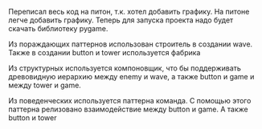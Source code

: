Переписал весь код на питон, т.к. хотел добавить графику. На питоне легче добавить графику. Теперь для запуска проекта надо будет скачать библиотеку pygame.

Из пораждающих паттернов использован строитель в создании wave. Также в создании button и tower используется фабрика

Из структурных используется компоновщик, что бы поддерживать древовидную иерархию между enemy и wave, а также button и game и между tower и game.

Из поведенческих используется паттерна команда. С помощью этого паттерна релизовано взаимодействие между button и game. А также button и tower